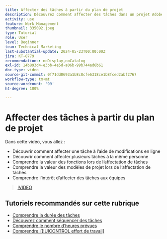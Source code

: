 ```yaml
---
title: Affecter des tâches à partir du plan de projet
description: Découvrez comment affecter des tâches dans un projet Adobe Workfront à l’aide de modifications en ligne, de modifications groupées, de fonctions et d’équipes.
activity: use
feature: Work Management
thumbnail: 335092.jpeg
type: Tutorial
role: User
level: Beginner
team: Technical Marketing
last-substantial-update: 2024-05-23T00:00:00Z
jira: KT-8779
recommendations: noDisplay,noCatalog
exl-id: 14b893d4-e3bb-4e5d-a06b-99b744ad6b61
doc-type: video
source-git-commit: 0f71dd0693a1b8c8cfe6318ce1b8fced2abf2767
workflow-type: tm+mt
source-wordcount: '99'
ht-degree: 100%

---
```


# Affecter des tâches à partir du plan de projet

Dans cette vidéo, vous allez :

* Découvrir comment affecter une tâche à l’aide de modifications en ligne
* Découvrir comment affecter plusieurs tâches à la même personne
* Comprendre la valeur des fonctions lors de l’affectation de tâches
* Comprendre la valeur des modèles de projet lors de l’affectation de tâches
* Comprendre l’intérêt d’affecter des tâches aux équipes

>[!VIDEO](https://video.tv.adobe.com/v/335092/?quality=12&learn=on)

<!---
learn more urls:
Notifications: Information about work assigned to me
Assign tasks
Personal time overview
Make smart assignments
Modify multiple user assignments in a task list
--->

## Tutoriels recommandés sur cette rubrique

* [Comprendre la durée des tâches](/help/manage-work/tasks/understand-task-durations.md)
* [Découvrez comment séquencer des tâches](/help/manage-work/tasks/learn-to-sequence-tasks.md)
* [Comprendre le nombre d’heures prévues](/help/manage-work/tasks/understand-planned-hours.md)
* [Comprendre l’[!UICONTROL effort de travail]](/help/manage-work/tasks/understand-work-effort.md)

